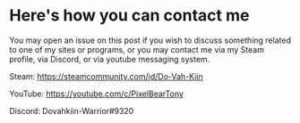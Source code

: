 # Here's how you can contact me


You may open an issue on this post if you wish to discuss something related to one of my sites or programs, or you may contact me via my Steam profile, via Discord, or via youtube messaging system.

Steam: https://steamcommunity.com/id/Do-Vah-Kiin

YouTube: https://youtube.com/c/PixelBearTony

Discord: Dovahkiin-Warrior#9320
